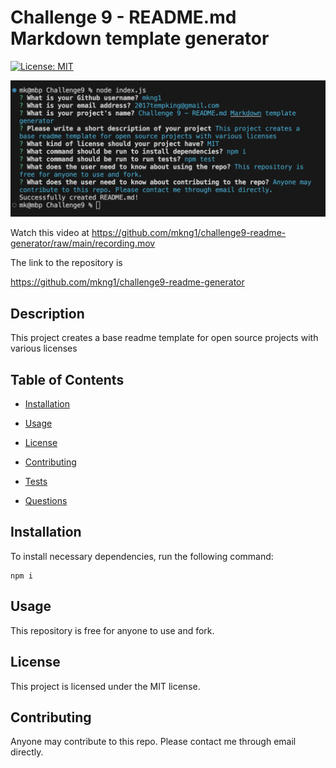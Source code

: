 # Challenge 9 - README.md Markdown template generator

[![License: MIT](https://img.shields.io/badge/License-MIT-yellow.svg)](https://opensource.org/licenses/MIT)

[![Watch the video](/screenshot.png)](/recording.mov)

Watch this video at 
https://github.com/mkng1/challenge9-readme-generator/raw/main/recording.mov

The link to the repository is

https://github.com/mkng1/challenge9-readme-generator

## Description

This project creates a base readme template for open source projects with various licenses

## Table of Contents

* [Installation](#installation)

* [Usage](#usage)

* [License](#license)

* [Contributing](#contributing)

* [Tests](#tests)

* [Questions](#questions)

## Installation

To install necessary dependencies, run the following command:

```
npm i
```

## Usage

This repository is free for anyone to use and fork.

## License

This project is licensed under the MIT license.

## Contributing

Anyone may contribute to this repo. Please contact me through email directly.
